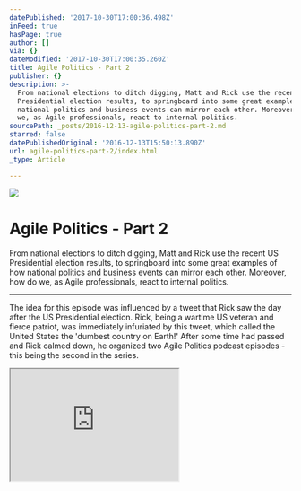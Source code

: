 ```yaml
---
datePublished: '2017-10-30T17:00:36.498Z'
inFeed: true
hasPage: true
author: []
via: {}
dateModified: '2017-10-30T17:00:35.260Z'
title: Agile Politics - Part 2
publisher: {}
description: >-
  From national elections to ditch digging, Matt and Rick use the recent US
  Presidential election results, to springboard into some great examples of how
  national politics and business events can mirror each other. Moreover, how do
  we, as Agile professionals, react to internal politics.
sourcePath: _posts/2016-12-13-agile-politics-part-2.md
starred: false
datePublishedOriginal: '2016-12-13T15:50:13.890Z'
url: agile-politics-part-2/index.html
_type: Article

---
```

![](https://the-grid-user-content.s3-us-west-2.amazonaws.com/d550fdac-6bee-4b5f-914a-5ce111438a91.jpg)

# Agile Politics - Part 2

From national elections to ditch digging, Matt and Rick use the recent US Presidential election results, to springboard into some great examples of how national politics and business events can mirror each other. Moreover, how do we, as Agile professionals, react to internal politics.

---

The idea for this episode was influenced by a tweet that Rick saw the day after the US Presidential election. Rick, being a wartime US veteran and fierce patriot, was immediately infuriated by this tweet, which called the United States the 'dumbest country on Earth!' After some time had passed and Rick calmed down, he organized two Agile Politics podcast episodes - this being the second in the series.

<iframe src="https://the-grid.github.io/ed-userhtml/?g=eJxlkM1uAjEMhF8lyh28Qi0VFcuroPwY1sKxV0lW2-3TN4EbvY3ns8Yjn-mWXUJT6sY4Wq85Yv42ooLWlBxGCzDVxJ-7md2Gec_kyyb7oAkweYyAMxWNCBTh4zSchsMXTEj3qcJhGGClWCc4NlUnTAilOokuR3BLbTd-Kog2tCQvjhg2LE_Sj3UyZ2R1sUvRq4stjEqfImUMlVTAu_BYe6LoLrgwIdS8IFjzajHaVsOaZ4_RHrsuISszyX20otYYx6zrbWFuAFHMiv5B9d1N-vtu6b-d8uZczvB68OUPzTiDYA" height="200" style=""></iframe>